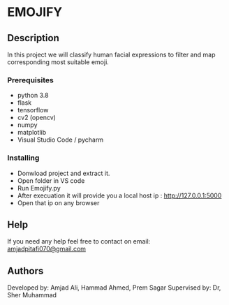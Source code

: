 # EMOJIFY

## Description

In this project we will classify human facial expressions to filter and map corresponding most suitable emoji.

### Prerequisites

* python 3.8
* flask
* tensorflow
* cv2 (opencv)
* numpy
* matplotlib
* Visual Studio Code / pycharm

### Installing

* Donwload project and extract it.
* Open folder in VS code
* Run Emojify.py
* After execuation it will provide you a local host ip : http://127.0.0.1:5000
* Open that ip on any browser


## Help

If you need any help feel free to contact on email: amjadpitafi070@gmail.com

## Authors
Developed by: Amjad Ali, Hammad Ahmed, Prem Sagar
Supervised by: Dr, Sher Muhammad
